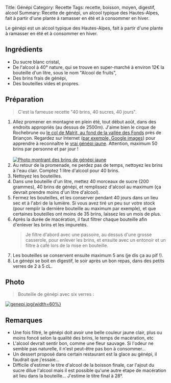 Title: Génépi
Category: Recette
Tags: recette, boisson, moyen, digestif, alcool
Summary: Recette de génépi, un alcool typique des Hautes-Alpes, fait à partir d'une plante à ramasser en été et à consommer en hiver.

Le génépi est un alcool typique des Hautes-Alpes, fait à partir d'une plante à ramasser en été et à consommer en hiver.

## Ingrédients
- Du sucre blanc cristal,
- De l'alcool à 40° nature, qui se trouve en super-marché à environ 12€ la bouteille d'un litre, sous le nom "Alcool de fruits",
- Des brins frais de génépi,
- Des bouteilles vides et propres.

## Préparation
> C'est la fameuse recette "40 brins, 40 sucres, 40 jours".

1. Allez promener en montagne en plein été, tout début août, dans des endroits appropriés (au dessus de 2500m). J'aime bien le cirque de Rochebrune ou [le col de Malrit, au fond de la vallée des Fonds](https://www.google.fr/maps/place/Col+de+Malrit/@44.8333373,6.8651302,2365m/data=!3m2!1e3!4b1!4m5!3m4!1s0x4789d91c568f0375:0xbbeb652732058092!8m2!3d44.833323!4d6.873885?hl=fr) près de Briançon. Regardez sur Internet ([par exemple, Google images](https://www.genepi05.fr/wp-content/uploads/2015/07/Photo-100-1-750x410.jpg)) pour apprendre à reconnaître le [vrai génépi jaune](https://www.genepi05.fr/jaune-et-noir/). Attention, maximum 50 brins par personne et par jour !
   <br><br>
   [![Photo montrant des brins de génépi jaune](https://www.genepi05.fr/wp-content/uploads/2015/07/Photo-100-1-750x410.jpg)]((https://www.genepi05.fr/wp-content/uploads/2015/07/Photo-100-1-750x410.jpg))
   <br>
2. Au retour de la promenade, ne perdez pas de temps, nettoyez les brins à l'eau clair. Comptez 1 litre d'alcool pour 40 brins.
3. Nettoyez les bouteilles.
4. Dans une bouteille d'un litre, mettez 40 morceaux de sucre (200 grammes), 40 brins de génépi, et remplissez d'alcool au maximum (ça devrait prendre moins d'un litre d'alcool).
5. Fermez les bouteilles, et les conserver pendant 40 jours dans un lieu sec et à l'abri de la lumière. Si vous avez tiré un peu sur votre stock (pour remplir la dernière bouteille au maximum par exemple), et que certaines bouteilles ont moins de 35 brins, laissez les un mois de plus.
6. Après la durée de macération, il faut filtrer chaque bouteille afin d'enlever les brins et les impuretés.
   > Je filtre d'abord avec une passoire, au dessus d'une grosse casserole, pour enlever les brins, et ensuite avec un entonoir et un filtre à café lors de la mise en bouteille.
7. Les bouteilles se conservent ensuite maximum 5 ans (je dis ça au pif !).
8. Le génépi se boit en digestif, le soir après un bon repas, dans des petits verres de 2 à 5 cL.

## Photo
> Bouteille de génépi avec six verres :

[![genepi.jpg]({static}images/genepi.jpg){width=60%}]({static}images/genepi.jpg)

## Remarques
- Une fois filtré, le génépi doit avoir une belle couleur jaune clair, plus ou moins foncé selon la qualité des brins, le temps de macération, etc
- L'alcool devrait sentir bon, comme une fleur sauvage. Si l'odeur ne semble pas naturelle, il n'est peut-être pas bon à consommer...
- Un dessert proposé dans certain restaurant est la glace au génépi, il faudrait que j'essaie...
- Difficile d'estimer le titre d'alcool de la boisson finale, car l'ajout du sucre dilue l'alcool mais il est possible qu'une autre étape de macération ait lieu dans la bouteille... J'estime le titre final à 28°.
